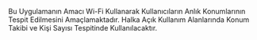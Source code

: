 Bu Uygulamanın Amacı Wi-Fi Kullanarak Kullanıcıların Anlık Konumlarının Tespit Edilmesini Amaçlamaktadır.
Halka Açık Kullanım Alanlarında Konum Takibi ve Kişi Sayısı Tespitinde Kullanılacaktır.
